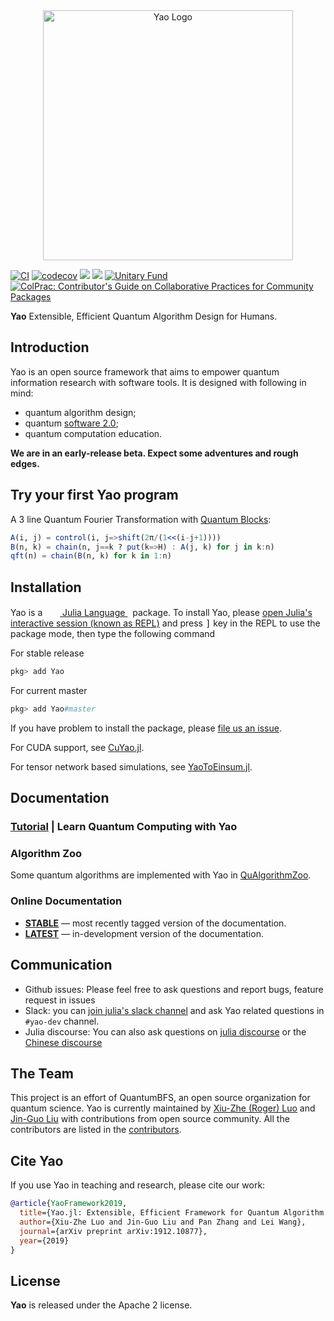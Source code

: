 <div align="center"> <img
src="https://yaoquantum.org/assets/logo.png"
alt="Yao Logo" width="400"></img>
</div>


[![CI][main-ci-img]][main-ci-url]
[![codecov][main-codecov-img]][main-codecov-url]
[![][docs-stable-img]][docs-stable-url]
[![][docs-dev-img]][docs-dev-url]
[![Unitary Fund][unitary-fund-img]](http://unitary.fund)
[![ColPrac: Contributor's Guide on Collaborative Practices for Community Packages](https://img.shields.io/badge/ColPrac-Contributor's%20Guide-blueviolet)](https://github.com/SciML/ColPrac)

**Yao** Extensible, Efficient Quantum Algorithm Design for Humans.

## Introduction

Yao is an open source framework that aims to empower quantum information research with software tools. It is designed with following in mind:

- quantum algorithm design;
- quantum [software 2.0](https://medium.com/@karpathy/software-2-0-a64152b37c35);
- quantum computation education.

**We are in an early-release beta. Expect some adventures and rough edges.**

## Try your first Yao program

A 3 line Quantum Fourier Transformation with [Quantum Blocks](http://docs.yaoquantum.org/dev/man/blocks.html):

```julia
A(i, j) = control(i, j=>shift(2π/(1<<(i-j+1))))
B(n, k) = chain(n, j==k ? put(k=>H) : A(j, k) for j in k:n)
qft(n) = chain(B(n, k) for k in 1:n)
```

## Installation

<p>
Yao is a &nbsp;
    <a href="https://julialang.org">
        <img src="https://raw.githubusercontent.com/JuliaLang/julia-logo-graphics/master/images/julia.ico" width="16em">
        Julia Language
    </a>
    &nbsp; package. To install Yao,
    please <a href="https://docs.julialang.org/en/v1/manual/getting-started/">open
    Julia's interactive session (known as REPL)</a> and press <kbd>]</kbd> key in the REPL to use the package mode, then type the following command
</p>

For stable release

```julia
pkg> add Yao
```

For current master

```julia
pkg> add Yao#master
```

If you have problem to install the package, please [file us an issue](https://github.com/QuantumBFS/Yao.jl/issues/new).

For CUDA support, see [CuYao.jl](https://github.com/QuantumBFS/CuYao.jl).

For tensor network based simulations, see [YaoToEinsum.jl](https://github.com/QuantumBFS/YaoToEinsum.jl).

## Documentation

### [Tutorial](https://yaoquantum.org/tutorials/) | Learn Quantum Computing with Yao

### Algorithm Zoo

Some quantum algorithms are implemented with Yao in [QuAlgorithmZoo](https://github.com/QuantumBFS/QuAlgorithmZoo.jl).

### Online Documentation

- [**STABLE**](https://quantumbfs.github.io/Yao.jl/stable) — most recently tagged version of the documentation.
- [**LATEST**](https://quantumbfs.github.io/Yao.jl/latest) — in-development version of the documentation.

## Communication

- Github issues: Please feel free to ask questions and report bugs, feature request in issues
- Slack: you can [join julia's slack channel](https://julialang.org/slack/) and ask Yao related questions in `#yao-dev` channel.
- Julia discourse: You can also ask questions on [julia discourse](https://discourse.julialang.org/) or the [Chinese discourse](https://discourse.juliacn.com/)

## The Team

This project is an effort of QuantumBFS, an open source organization for quantum science. Yao is currently maintained by [Xiu-Zhe (Roger) Luo](https://github.com/Roger-luo) and [Jin-Guo Liu](https://github.com/GiggleLiu) with contributions from open source community. All the contributors are listed in the [contributors](https://github.com/QuantumBFS/Yao.jl/graphs/contributors).

## Cite Yao
If you use Yao in teaching and research, please cite our work:

```bib
@article{YaoFramework2019,
  title={Yao.jl: Extensible, Efficient Framework for Quantum Algorithm Design},
  author={Xiu-Zhe Luo and Jin-Guo Liu and Pan Zhang and Lei Wang},
  journal={arXiv preprint arXiv:1912.10877},
  year={2019}
}
```

## License

**Yao** is released under the Apache 2 license.

[docs-dev-img]: https://img.shields.io/badge/docs-dev-blue.svg
[docs-dev-url]: https://QuantumBFS.github.io/Yao.jl/dev
[docs-stable-img]: https://img.shields.io/badge/docs-stable-blue.svg
[docs-stable-url]: https://QuantumBFS.github.io/Yao.jl/stable

[unitary-fund-img]: https://img.shields.io/badge/Supported%20By-UNITARY%20FUND-brightgreen.svg?style=flat-the-badge

[main-url]: https://github.com/QuantumBFS/Yao.jl
[main-ci-img]: https://github.com/QuantumBFS/Yao.jl/actions/workflows/CI.yml/badge.svg
[main-ci-url]: https://github.com/QuantumBFS/Yao.jl/actions/workflows/CI.yml
[main-codecov-img]: https://codecov.io/gh/QuantumBFS/Yao.jl/branch/master/graph/badge.svg
[main-codecov-url]: https://codecov.io/gh/QuantumBFS/Yao.jl
